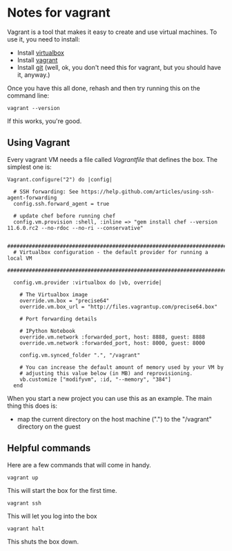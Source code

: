 # Notes for vagrant

Vagrant is a tool that makes it easy to create and use virtual machines. To use it, you need to install:
 
* Install [virtualbox](https://www.virtualbox.org/)
* Install [vagrant](http://www.vagrantup.com/)
* Install [git](http://git-scm.com/)  (well, ok, you don't need this for vagrant, but you should have it, anyway.)

Once you have this all done, rehash and then try running this on the command line:

```
vagrant --version
```

If this works, you're good.

## Using Vagrant

Every vagrant VM needs a file called *Vagrantfile* that defines the box.  The simplest one is:

```
Vagrant.configure("2") do |config|

  # SSH forwarding: See https://help.github.com/articles/using-ssh-agent-forwarding
  config.ssh.forward_agent = true

  # update chef before running chef
  config.vm.provision :shell, :inline => "gem install chef --version 11.6.0.rc2 --no-rdoc --no-ri --conservative"

  #########################################################################
  # Virtualbox configuration - the default provider for running a local VM
  #########################################################################
  
  config.vm.provider :virtualbox do |vb, override|

    # The Virtualbox image
    override.vm.box = "precise64"
    override.vm.box_url = "http://files.vagrantup.com/precise64.box"

    # Port forwarding details
  
    # IPython Notebook
    override.vm.network :forwarded_port, host: 8888, guest: 8888
    override.vm.network :forwarded_port, host: 8000, guest: 8000

    config.vm.synced_folder ".", "/vagrant"
    
    # You can increase the default amount of memory used by your VM by
    # adjusting this value below (in MB) and reprovisioning.
    vb.customize ["modifyvm", :id, "--memory", "384"]
  end
```

When you start a new project you can use this as an example.  The main thing this does is:

* map the current directory on the host machine (".") to the "/vagrant" directory on the guest

## Helpful commands

Here are a few commands that will come in handy.

```
vagrant up
```

This will start the box for the first time.

```
vagrant ssh
```

This will let you log into the box

```
vagrant halt
```

This shuts the box down.

